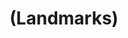 ---
pid: mx170
title: "(Landmarks)"
location_transcription: 
coordinates: "[-75.225282321905, 39.952648484183]"
zipcode: '19142'
gen_neighborhood: Southwest Philadelphia
neighborhood: Elmwood,Southwest Philadelphia
outside_phl: 
age: '49'
age_range: 40-49
instagram: 
image_file_name: mx_170.jpg
proposal_transcription: |-
  Grace = Kelly-Kelly.Dr
  Boathouse = Row
  Germantown Pike:
  Franklin Field: Broad St:
  Self taught: Civic Center 34 st.
topic: Unknown
topic_summary: '0'
type: Other No Form
keywords_other: landmarks
credit: J. Conover
image_labels: 
twitter: 
facebook: 
permalink: "/monuments/mx170/"
layout: item-page
---